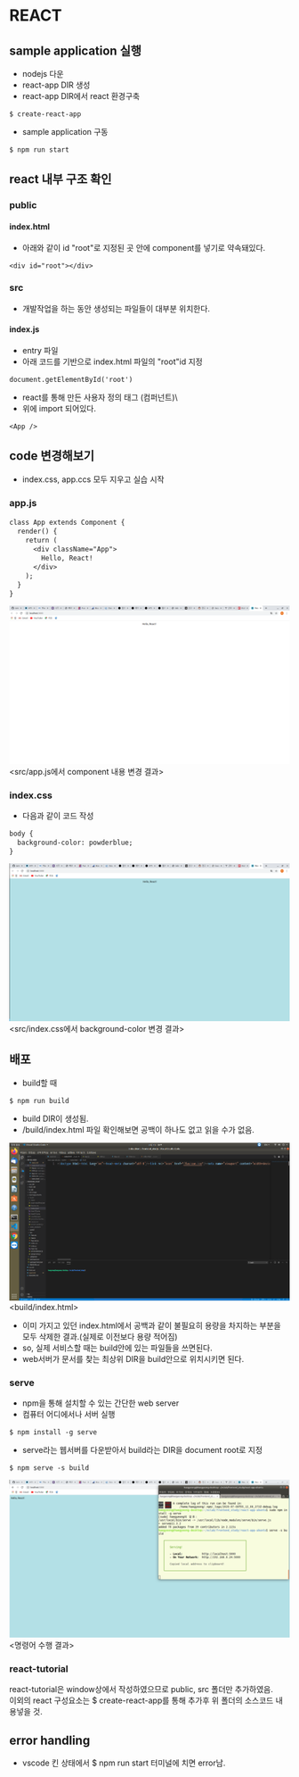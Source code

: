 # REACT

## sample application 실행

* nodejs 다운
* react-app DIR 생성
* react-app DIR에서 react 환경구축
```
$ create-react-app
```
* sample application 구동
```
$ npm run start
```

## react 내부 구조 확인

### public
#### index.html
* 아래와 같이 id "root"로 지정된 곳 안에 component를 넣기로 약속돼있다.
```
<div id="root"></div>
```

### src
* 개발작업을 하는 동안 생성되는 파일들이 대부분 위치한다.

#### index.js
* entry 파일
* 아래 코드를 기반으로 index.html 파일의 "root"id 지정
```
document.getElementById('root')
```

* react를 통해 만든 사용자 정의 태그 (컴퍼넌트)\
* 위에 import 되어있다.
```
<App />
```
## code 변경해보기
* index.css, app.ccs 모두 지우고 실습 시작
### app.js
```
class App extends Component {
  render() {
    return (
      <div className="App">
        Hello, React!
      </div>
    );
  }
}
```
![react_js_app_hello](./md_image/react_js_app_hello.png)  
<src/app.js에서 component 내용 변경 결과>  


### index.css
* 다음과 같이 코드 작성
```
body {
  background-color: powderblue;
}
```
![react_css_background_color](./md_image/react_css_background_color.png)  
<src/index.css에서 background-color 변경 결과>  

## 배포

* build할 때
```
$ npm run build
```
* build DIR이 생성됨.
* /build/index.html 파일 확인해보면 공백이 하나도 없고 읽을 수가 없음.

![react_build_index_html](./md_image/react_build_index_html.png)  
<build/index.html>  
* 이미 가지고 있던 index.html에서 공백과 같이 불필요히 용량을 차지하는 부분을 모두 삭제한 결과.(실제로 이전보다 용량 적어짐)
* so, 실제 서비스할 때는 build안에 있는 파일들을 쓰면된다.
* web서버가 문서를 찾는 최상위 DIR을 build안으로 위치시키면 된다.

### serve
* npm을 통해 설치할 수 있는 간단한 web server
* 컴퓨터 어디에서나 서버 실행
```
$ npm install -g serve
```

* serve라는 웹서버를 다운받아서 build라는 DIR을 document root로 지정
```
$ npm serve -s build
```

![react_serve_build](./md_image/react_react_serve_build.png)  
<명령어 수행 결과>  

### react-tutorial
react-tutorial은 window상에서 작성하였으므로 public, src 폴더만 추가하였음.  
이외의 react 구성요소는 $ create-react-app를 통해 추가후 위 폴더의 소스코드 내용넣을 것.  

## error handling
* vscode 킨 상태에서 $ npm run start 터미널에 치면 error남.
